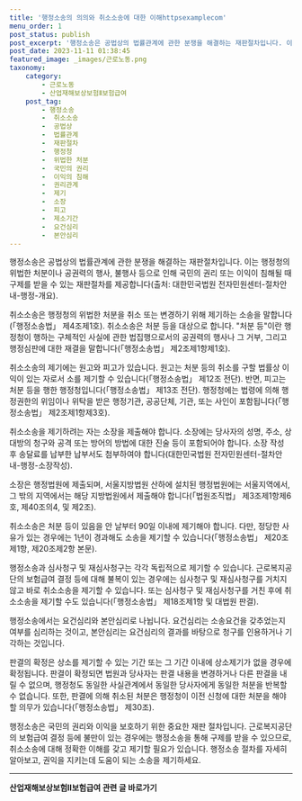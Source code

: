```yaml
---
title: '행정소송의 의의와 취소소송에 대한 이해httpsexamplecom'
menu_order: 1
post_status: publish
post_excerpt: '행정소송은 공법상의 법률관계에 관한 분쟁을 해결하는 재판절차입니다. 이는 행정청의 위법한 처분이나 공권력의 행사, 불행사 등으로 인해 국민의 권리 또는 이익이 침해될 때 구제를 받을 수 있는 재판절차를 제공합니다 출처  대한민국법원 전자민원센터 절차안내 행정 개요 .'
post_date: 2023-11-11 01:38:45
featured_image: _images/근로노동.png
taxonomy:
    category:
        - 근로노동
        - 산업재해보상보험Ⅱ보험급여
    post_tag:
        - 행정소송
        -  취소소송
        -  공법상
        -  법률관계
        -  재판절차
        -  행정청
        -  위법한 처분
        -  국민의 권리
        -  이익의 침해
        -  권리관계
        -  제기
        -  소장
        -  피고
        -  제소기간
        -  요건심리
        -  본안심리
---
```



행정소송은 공법상의 법률관계에 관한 분쟁을 해결하는 재판절차입니다. 이는 행정청의 위법한 처분이나 공권력의 행사, 불행사 등으로 인해 국민의 권리 또는 이익이 침해될 때 구제를 받을 수 있는 재판절차를 제공합니다(출처: 대한민국법원 전자민원센터-절차안내-행정-개요).

취소소송은 행정청의 위법한 처분을 취소 또는 변경하기 위해 제기하는 소송을 말합니다(「행정소송법」 제4조제1호). 취소소송은 처분 등을 대상으로 합니다. "처분 등"이란 행정청이 행하는 구체적인 사실에 관한 법집행으로서의 공권력의 행사나 그 거부, 그리고 행정심판에 대한 재결을 말합니다(「행정소송법」 제2조제1항제1호).

취소소송의 제기에는 원고와 피고가 있습니다. 원고는 처분 등의 취소를 구할 법률상 이익이 있는 자로서 소를 제기할 수 있습니다(「행정소송법」 제12조 전단). 반면, 피고는 처분 등을 행한 행정청입니다(「행정소송법」 제13조 전단). 행정청에는 법령에 의해 행정권한의 위임이나 위탁을 받은 행정기관, 공공단체, 기관, 또는 사인이 포함됩니다(「행정소송법」 제2조제1항제3호).

취소소송을 제기하려는 자는 소장을 제출해야 합니다. 소장에는 당사자의 성명, 주소, 상대방의 청구와 공격 또는 방어의 방법에 대한 진술 등이 포함되어야 합니다. 소장 작성 후 송달료를 납부한 납부서도 첨부하여야 합니다(대한민국법원 전자민원센터-절차안내-행정-소장작성).

소장은 행정법원에 제출되며, 서울지방법원 산하에 설치된 행정법원에는 서울지역에서, 그 밖의 지역에서는 해당 지방법원에서 제출해야 합니다(「법원조직법」 제3조제1항제6호, 제40조의4, 및 제2조).

취소소송은 처분 등이 있음을 안 날부터 90일 이내에 제기해야 합니다. 다만, 정당한 사유가 있는 경우에는 1년이 경과해도 소송을 제기할 수 있습니다(「행정소송법」 제20조제1항, 제20조제2항 본문).

행정소송과 심사청구 및 재심사청구는 각각 독립적으로 제기할 수 있습니다. 근로복지공단의 보험급여 결정 등에 대해 불복이 있는 경우에는 심사청구 및 재심사청구를 거치지 않고 바로 취소소송을 제기할 수 있습니다. 또는 심사청구 및 재심사청구를 거친 후에 취소소송을 제기할 수도 있습니다(「행정소송법」 제18조제1항 및 대법원 판결).

행정소송에서는 요건심리와 본안심리로 나뉩니다. 요건심리는 소송요건을 갖추었는지 여부를 심리하는 것이고, 본안심리는 요건심리의 결과를 바탕으로 청구를 인용하거나 기각하는 것입니다.

판결의 확정은 상소를 제기할 수 있는 기간 또는 그 기간 이내에 상소제기가 없을 경우에 확정됩니다. 판결이 확정되면 법원과 당사자는 판결 내용을 변경하거나 다른 판결을 내릴 수 없으며, 행정청도 동일한 사실관계에서 동일한 당사자에게 동일한 처분을 반복할 수 없습니다. 또한, 판결에 의해 취소된 처분은 행정청이 이전 신청에 대한 처분을 해야 할 의무가 있습니다(「행정소송법」 제30조). 

행정소송은 국민의 권리와 이익을 보호하기 위한 중요한 재판 절차입니다. 근로복지공단의 보험급여 결정 등에 불만이 있는 경우에는 행정소송을 통해 구제를 받을 수 있으므로, 취소소송에 대해 정확한 이해를 갖고 제기할 필요가 있습니다. 행정소송 절차를 자세히 알아보고, 권익을 지키는데 도움이 되는 소송을 제기하세요.

<!-- wp:separator -->
<hr class="wp-block-separator has-alpha-channel-opacity"/>
<!-- /wp:separator -->

<!-- wp:group {"backgroundColor":"base","layout":{"type":"constrained"}} -->
<div class="wp-block-group has-base-background-color has-background"><!-- wp:paragraph {"align":"center","fontSize":"medium"} -->
<p class="has-text-align-center has-large-font-size"><strong>산업재해보상보험Ⅱ보험급여 관련 글 바로가기</strong></p>
<!-- /wp:paragraph -->


<!-- wp:latest-posts {"categories":[{"id":10872,"count":19,"description":"","link":"https://uknowlaw.com/category/%ec%82%b0%ec%97%85%ec%9e%ac%ed%95%b4%eb%b3%b4%ec%83%81%eb%b3%b4%ed%97%98%e2%85%b1%eb%b3%b4%ed%97%98%ea%b8%89%ec%97%ac/","name":"산업재해보상보험Ⅱ보험급여","slug":"산업재해보상보험Ⅱ보험급여","taxonomy":"category","parent":0,"meta":[],"_links":{"self":[{"href":"https://uknowlaw.com/wp-json/wp/v2/categories/10872"}],"collection":[{"href":"https://uknowlaw.com/wp-json/wp/v2/categories"}],"about":[{"href":"https://uknowlaw.com/wp-json/wp/v2/taxonomies/category"}],"wp:post_type":[{"href":"https://uknowlaw.com/wp-json/wp/v2/posts?categories=10872"}],"curies":[{"name":"wp","href":"https://api.w.org/{rel}","templated":true}]}}],"postsToShow":100,"excerptLength":28,"postLayout":"grid","columns":2,"featuredImageAlign":"left","featuredImageSizeSlug":"large","fontSize":18px} /--></div>
<!-- /wp:group -->